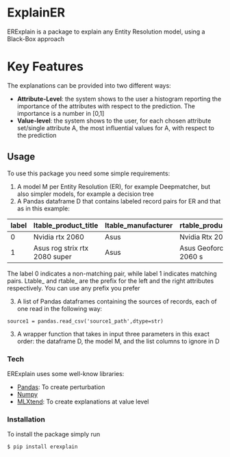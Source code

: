 # ExplainER

ERExplain is a package to explain any Entity Resolution model, using a Black-Box approach


# Key Features
The explanations can be provided into two different ways:
  - **Attribute-Level**: the system shows to the user a histogram reporting the importance of the attributes with respect to the prediction. The importance is a number in [0,1]
  - **Value-level**: the system shows to the user, for each chosen attribute set/single attribute A, the most influential values for A, with respect to the prediction
  
## Usage

To use this package you need some simple requirements:
1. A model M per Entity Resolution (ER), for example Deepmatcher, but also simpler models, for example a decision tree
2. A Pandas dataframe D that contains labeled record pairs for ER and that as in this example:

|label      | ltable_product_title   | ltable_manufacturer | rtable_product_title | rtable_manufacturer|
| ----------- | ----------- |-----------|-----------|----------|
| 0      | Nvidia rtx 2060       | Asus        | Nvidia Rtx 2070 | MSI |
| 1   | Asus rog strix rtx 2080 super       | Asus | Asus Geoforce rtx 2060 s | Asus

The label 0 indicates a non-matching pair, while label 1 indicates matching pairs. Ltable_ and rtable_ are the prefix for the left and the right attributes respectively. You can use any prefix you prefer

3. A list of Pandas dataframes containing the sources of records, each of one read in the following way:

  ``` source1 = pandas.read_csv('source1_path',dtype=str) ```

3. A wrapper function that takes in input three parameters in this exact order: the dataframe D, the model M, and the list columns to ignore in D

### Tech

ERExplain uses some well-know libraries:

* [Pandas](https://pandas.pydata.org/): To create perturbation
* [Numpy](https://numpy.org/)
* [MLXtend](http://rasbt.github.io/mlxtend/): To create explanations at value level



### Installation

To install the package simply run

```sh
$ pip install erexplain
```



